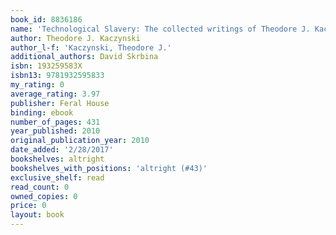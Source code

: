 ```yaml
---
book_id: 8836186
name: 'Technological Slavery: The collected writings of Theodore J. Kaczynski, a.k.a. "The Unabomber"'
author: Theodore J. Kaczynski
author_l-f: 'Kaczynski, Theodore J.'
additional_authors: David Skrbina
isbn: 193259583X
isbn13: 9781932595833
my_rating: 0
average_rating: 3.97
publisher: Feral House
binding: ebook
number_of_pages: 431
year_published: 2010
original_publication_year: 2010
date_added: '2/28/2017'
bookshelves: altright
bookshelves_with_positions: 'altright (#43)'
exclusive_shelf: read
read_count: 0
owned_copies: 0
price: 0
layout: book
---
```


